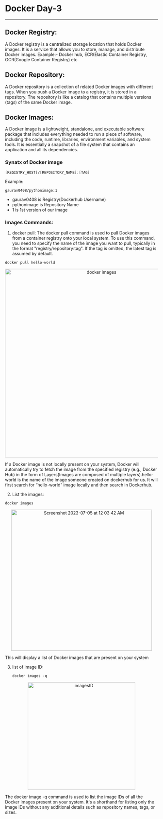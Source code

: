 # Docker Day-3
---
## Docker Registry:
A Docker registry is a centralized storage location that holds Docker images. It is a service that allows you to store, manage, and distribute Docker images.
Example:- Docker hub, ECR(Elastic Container Registry, GCR(Google Container Registry) etc

## Docker Repository:
A Docker repository is a collection of related Docker images with different tags. When you push a Docker image to a registry, it is stored in a repository. The repository is like a catalog that contains multiple versions (tags) of the same Docker image.

## Docker Images:
A Docker image is a lightweight, standalone, and executable software package that includes everything needed to run a piece of software, including the code, runtime, libraries, environment variables, and system tools. It is essentially a snapshot of a file system that contains an application and all its dependencies.
### Synatx of Docker image
```
[REGISTRY_HOST]/[REPOSITORY_NAME]:[TAG]
```
Example:
```
gaurav0408/pythonimage:1
```
* gaurav0408 is Registry(Dockerhub Username) </br>
* pythonimage is Repository Name </br>
* 1 is 1st version of our image
### Images Commands:
1. docker pull: The docker pull command is used to pull Docker images from a container registry onto your local system. To use this command, you need to specify the name of the image you want to pull, typically in the format "registry/repository:tag". If the tag is omitted, the latest tag is assumed by default.
```
docker pull hello-world
```
<p align="center">
  <img width="620" alt="docker images" src="https://github.com/gauravrattan/Docker-101/assets/100664099/a2cbd8e8-66c6-43b2-bfd8-e6f0122d0a85">
</p>

If a Docker image is not locally present on your system, Docker will automatically try to fetch the image from the specified registry 
(e.g., Docker Hub) in the form of Layers(Images are composed of multiple layers).hello-world is the name of the image someone created on dockerhub for us. It will first search for “hello-world” image locally and then search in Dockerhub.

2. List the images:
```
docker images
```

<p align="center">
<img width="464" alt="Screenshot 2023-07-05 at 12 03 42 AM" src="https://github.com/gauravrattan/Docker-101/assets/100664099/a5807493-3b92-44e0-b81b-3b73f8abc99e">
</p>
  
This will display a list of Docker images that are present on your system

3. list of image ID:
   ```
   docker images -q
   ```
<p align="center">  
  <img width="354" alt="imagesID" src="https://github.com/gauravrattan/Docker-101/assets/100664099/bea03576-d067-4984-8c26-c81ce2642ca1">
</p>

The docker image -q command is used to list the image IDs of all the Docker images present on your system. It's a shorthand for listing only the image IDs without any additional details such as repository names, tags, or sizes.


